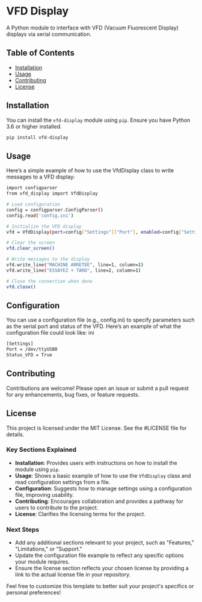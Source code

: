 # VFD Display

A Python module to interface with VFD (Vacuum Fluorescent Display) displays via serial communication.

## Table of Contents

- [Installation](#installation)
- [Usage](#usage)
- [Contributing](#contributing)
- [License](#license)

## Installation

You can install the `vfd-display` module using `pip`. Ensure you have Python 3.6 or higher installed.

```bash
pip install vfd-display
```

## Usage
Here’s a simple example of how to use the VfdDisplay class to write messages to a VFD display:

```bash
import configparser
from vfd_display import VfdDisplay

# Load configuration
config = configparser.ConfigParser()
config.read('config.ini')

# Initialize the VFD display
vfd = VfdDisplay(port=config["Settings"]["Port"], enabled=config["Settings"].getboolean("Status_VFD"))

# Clear the screen
vfd.clear_screen()

# Write messages to the display
vfd.write_line("MACHINE ARRETEE", line=1, column=1)
vfd.write_line("ESSAYEZ + TARD", line=2, column=1)

# Close the connection when done
vfd.close()

```
## Configuration
You can use a configuration file (e.g., config.ini) to specify parameters such as the serial port and status of the VFD. Here’s an example of what the configuration file could look like:
ini
```bash
[Settings]
Port = /dev/ttyUSB0
Status_VFD = True
```
## Contributing
Contributions are welcome! Please open an issue or submit a pull request for any enhancements, bug fixes, or feature requests.

## License

This project is licensed under the MIT License. See the #LICENSE file for details.

### Key Sections Explained

- **Installation**: Provides users with instructions on how to install the module using `pip`.
- **Usage**: Shows a basic example of how to use the `VfdDisplay` class and read configuration settings from a file.
- **Configuration**: Suggests how to manage settings using a configuration file, improving usability.
- **Contributing**: Encourages collaboration and provides a pathway for users to contribute to the project.
- **License**: Clarifies the licensing terms for the project.

### Next Steps

- Add any additional sections relevant to your project, such as "Features," "Limitations," or "Support."
- Update the configuration file example to reflect any specific options your module requires.
- Ensure the license section reflects your chosen license by providing a link to the actual license file in your repository.

Feel free to customize this template to better suit your project's specifics or personal preferences!


